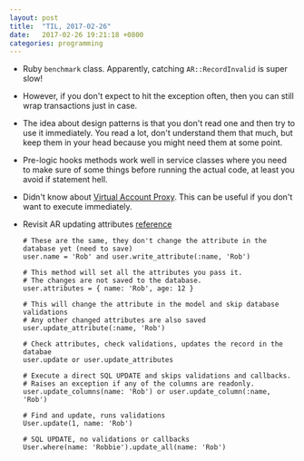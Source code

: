 ```yaml
---
layout: post
title:  "TIL, 2017-02-26"
date:   2017-02-26 19:21:18 +0800
categories: programming
---
```


- Ruby `benchmark` class. Apparently, catching `AR::RecordInvalid` is super slow!
- However, if you don't expect to hit the exception often, then you can still wrap transactions just in case.
- The idea about design patterns is that you don't read one and then try to use it immediately. You read a lot, don't understand them that much, but keep them in your head because you might need them at some point.
- Pre-logic hooks methods work well in service classes where you need to make sure of some things before running the actual code, at least you avoid if statement hell.
- Didn't know about [Virtual Account Proxy](https://github.com/nslocum/design-patterns-in-ruby/blob/master/proxy/virtual_account_proxy.rb). This can be useful if you don't want to execute immediately.
- Revisit AR updating attributes [reference](http://www.davidverhasselt.com/set-attributes-in-activerecord/)

      # These are the same, they don't change the attribute in the database yet (need to save)
      user.name = 'Rob' and user.write_attribute(:name, 'Rob')

      # This method will set all the attributes you pass it.
      # The changes are not saved to the database.
      user.attributes = { name: 'Rob', age: 12 }

      # This will change the attribute in the model and skip database validations
      # Any other changed attributes are also saved
      user.update_attribute(:name, 'Rob')

      # Check attributes, check validations, updates the record in the databae
      user.update or user.update_attributes

      # Execute a direct SQL UPDATE and skips validations and callbacks.
      # Raises an exception if any of the columns are readonly.
      user.update_columns(name: 'Rob') or user.update_column(:name, 'Rob')

      # Find and update, runs validations
      User.update(1, name: 'Rob')

      # SQL UPDATE, no validations or callbacks
      User.where(name: 'Robbie').update_all(name: 'Rob')
